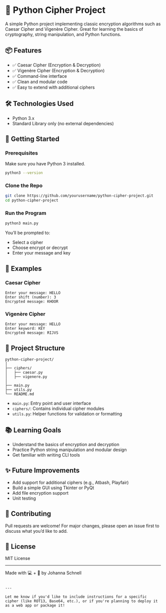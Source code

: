 # 🔐 Python Cipher Project

A simple Python project implementing classic encryption algorithms such as Caesar Cipher and Vigenère Cipher. Great for learning the basics of cryptography, string manipulation, and Python functions.

## 📦 Features

- ✅ Caesar Cipher (Encryption & Decryption)
- ✅ Vigenère Cipher (Encryption & Decryption)
- ✅ Command-line interface
- ✅ Clean and modular code
- ✅ Easy to extend with additional ciphers

## 🛠️ Technologies Used

- Python 3.x
- Standard Library only (no external dependencies)

## 🚀 Getting Started

### Prerequisites
Make sure you have Python 3 installed.

```bash
python3 --version
```

### Clone the Repo

```bash
git clone https://github.com/yourusername/python-cipher-project.git
cd python-cipher-project
```

### Run the Program

```bash
python3 main.py
```

You’ll be prompted to:
- Select a cipher
- Choose encrypt or decrypt
- Enter your message and key

## 🧠 Examples

### Caesar Cipher

```plaintext
Enter your message: HELLO
Enter shift (number): 3
Encrypted message: KHOOR
```

### Vigenère Cipher

```plaintext
Enter your message: HELLO
Enter keyword: KEY
Encrypted message: RIJVS
```

## 📁 Project Structure

```
python-cipher-project/
│
├── ciphers/
│   ├── caesar.py
│   ├── vigenere.py
│
├── main.py
├── utils.py
└── README.md
```

- `main.py`: Entry point and user interface
- `ciphers/`: Contains individual cipher modules
- `utils.py`: Helper functions for validation or formatting

## 📚 Learning Goals

- Understand the basics of encryption and decryption
- Practice Python string manipulation and modular design
- Get familiar with writing CLI tools

## ✨ Future Improvements

- Add support for additional ciphers (e.g., Atbash, Playfair)
- Build a simple GUI using Tkinter or PyQt
- Add file encryption support
- Unit testing

## 🙌 Contributing

Pull requests are welcome! For major changes, please open an issue first to discuss what you’d like to add.

## 📄 License

MIT License

---

Made with 💻 + 🔐 by Johanna Schnell
```

---

Let me know if you'd like to include instructions for a specific cipher (like ROT13, Base64, etc.), or if you're planning to deploy it as a web app or package it!
